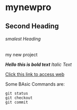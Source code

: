 # mynewpro
## Second Heading
###### smalest Heading
my new project

***Hello this is bold text***
*Italic Text*

[Click this link to access web](www.google.com)

Some BAsic Commands are:

```
git status
git checkout
git commit

```
